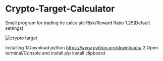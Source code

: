 # Crypto-Target-Calculator

Small program for trading he calculate Risk/Reward Ratio 1.25(Default settings)

![crypto target](https://user-images.githubusercontent.com/60738029/149825715-0734f939-5410-4785-8247-b339782ae0a2.png)

Installing
1:Download python https://www.python.org/downloads/
2:Open terminal/Console and install pip install clipboard

